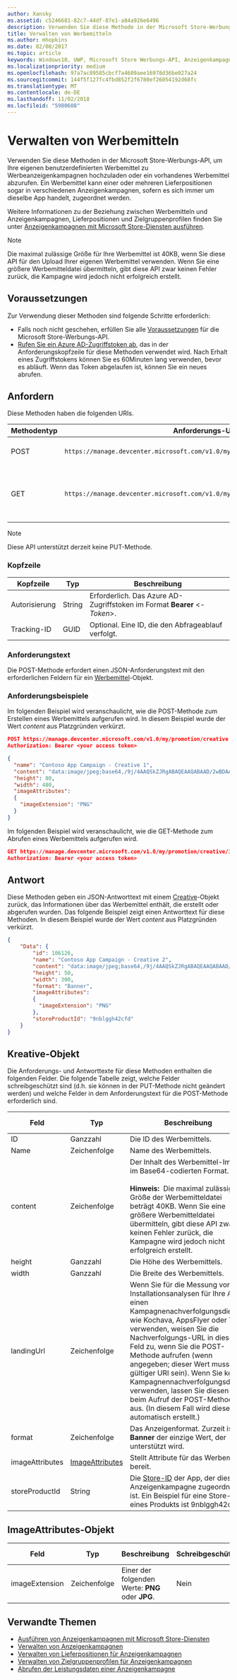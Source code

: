 ```yaml
---
author: Xansky
ms.assetid: c5246681-82c7-44df-87e1-a84a926e6496
description: Verwenden Sie diese Methode in der Microsoft Store-Werbungs-API, um Werbemittel für Werbeanzeigenkampagnen zu verwalten.
title: Verwalten von Werbemitteln
ms.author: mhopkins
ms.date: 02/08/2017
ms.topic: article
keywords: Windows10, UWP, Microsoft Store Werbungs-API, Anzeigenkampagnen
ms.localizationpriority: medium
ms.openlocfilehash: 97a7ac89585cbcf7a4609aee16978d36be027a24
ms.sourcegitcommit: 144f5f127fc4fbd852f2f6780ef26054192d68fc
ms.translationtype: MT
ms.contentlocale: de-DE
ms.lasthandoff: 11/02/2018
ms.locfileid: "5980608"
---
```

# <a name="manage-creatives"></a>Verwalten von Werbemitteln

Verwenden Sie diese Methoden in der Microsoft Store-Werbungs-API, um Ihre eigenen benutzerdefinierten Werbemittel zu Werbeanzeigenkampagnen hochzuladen oder ein vorhandenes Werbemittel abzurufen. Ein Werbemittel kann einer oder mehreren Lieferpositionen sogar in verschiedenen Anzeigenkampagnen, sofern es sich immer um dieselbe App handelt, zugeordnet werden.

Weitere Informationen zu der Beziehung zwischen Werbemitteln und Anzeigenkampagnen, Lieferpositionen und Zielgruppenprofilen finden Sie unter [Anzeigenkampagnen mit Microsoft Store-Diensten ausführen](run-ad-campaigns-using-windows-store-services.md#call-the-windows-store-promotions-api).

> [!NOTE]
> Die maximal zulässige Größe für Ihre Werbemittel ist 40KB, wenn Sie diese API für den Upload Ihrer eigenen Werbemittel verwenden. Wenn Sie eine größere Werbemitteldatei übermitteln, gibt diese API zwar keinen Fehler zurück, die Kampagne wird jedoch nicht erfolgreich erstellt.

## <a name="prerequisites"></a>Voraussetzungen

Zur Verwendung dieser Methoden sind folgende Schritte erforderlich:

* Falls noch nicht geschehen, erfüllen Sie alle [Voraussetzungen](run-ad-campaigns-using-windows-store-services.md#prerequisites) für die Microsoft Store-Werbungs-API.
* [Rufen Sie ein Azure AD-Zugriffstoken ab](run-ad-campaigns-using-windows-store-services.md#obtain-an-azure-ad-access-token), das in der Anforderungskopfzeile für diese Methoden verwendet wird. Nach Erhalt eines Zugriffstokens können Sie es 60Minuten lang verwenden, bevor es abläuft. Wenn das Token abgelaufen ist, können Sie ein neues abrufen.


## <a name="request"></a>Anfordern

Diese Methoden haben die folgenden URIs.

| Methodentyp | Anforderungs-URI     |  Beschreibung  |
|--------|-----------------------------|---------------|
| POST   | ```https://manage.devcenter.microsoft.com/v1.0/my/promotion/creative``` |  Erstellt ein neues Werbemittel.  |
| GET    | ```https://manage.devcenter.microsoft.com/v1.0/my/promotion/creative/{creativeId}``` |  Ruft das durch *CreativeId* angegebene Werbemittel ab.  |

> [!NOTE]
> Diese API unterstützt derzeit keine PUT-Methode.


### <a name="header"></a>Kopfzeile

| Kopfzeile        | Typ   | Beschreibung         |
|---------------|--------|---------------------|
| Autorisierung | String | Erforderlich. Das Azure AD-Zugriffstoken im Format **Bearer** &lt;*-Token*&gt;. |
| Tracking-ID   | GUID   | Optional. Eine ID, die den Abfrageablauf verfolgt.                                  |


### <a name="request-body"></a>Anforderungstext

Die POST-Methode erfordert einen JSON-Anforderungstext mit den erforderlichen Feldern für ein [Werbemittel](#creative)-Objekt.


### <a name="request-examples"></a>Anforderungsbeispiele

Im folgenden Beispiel wird veranschaulicht, wie die POST-Methode zum Erstellen eines Werbemittels aufgerufen wird. In diesem Beispiel wurde der Wert *content* aus Platzgründen verkürzt.

```json
POST https://manage.devcenter.microsoft.com/v1.0/my/promotion/creative HTTP/1.1
Authorization: Bearer <your access token>

{
  "name": "Contoso App Campaign - Creative 1",
  "content": "data:image/jpeg;base64,/9j/4AAQSkZJRgABAQEAAQABAAD/2wBDAAgGB...other base64 data shortened for brevity...",
  "height": 80,
  "width": 480,
  "imageAttributes":
  {
    "imageExtension": "PNG"
  }
}
```

Im folgenden Beispiel wird veranschaulicht, wie die GET-Methode zum Abrufen eines Werbemittels aufgerufen wird.

```json
GET https://manage.devcenter.microsoft.com/v1.0/my/promotion/creative/106851  HTTP/1.1
Authorization: Bearer <your access token>
```


## <a name="response"></a>Antwort

Diese Methoden geben ein JSON-Antworttext mit einem [Creative](#creative)-Objekt zurück, das Informationen über das Werbemittel enthält, die erstellt oder abgerufen wurden. Das folgende Beispiel zeigt einen Antworttext für diese Methoden. In diesem Beispiel wurde der Wert *content* aus Platzgründen verkürzt.

```json
{
    "Data": {
        "id": 106126,
        "name": "Contoso App Campaign - Creative 2",
        "content": "data:image/jpeg;base64,/9j/4AAQSkZJRgABAQEAAQABAAD/2wBDAAgGB...other base64 data shortened for brevity...",
        "height": 50,
        "width": 300,
        "format": "Banner",
        "imageAttributes":
        {
          "imageExtension": "PNG"
        },
        "storeProductId": "9nblggh42cfd"
    }
}
```


<span id="creative"/>

## <a name="creative-object"></a>Kreative-Objekt

Die Anforderungs- und Antworttexte für diese Methoden enthalten die folgenden Felder. Die folgende Tabelle zeigt, welche Felder schreibgeschützt sind (d.h. sie können in der PUT-Methode nicht geändert werden) und welche Felder in dem Anforderungstext für die POST-Methode erforderlich sind.

| Feld        | Typ   |  Beschreibung      |  Schreibgeschützt  | Standard  |  Erforderlich für POST |  
|--------------|--------|---------------|------|-------------|------------|
|  ID   |  Ganzzahl   |  Die ID des Werbemittels.     |   Ja    |      |    Nein   |       
|  Name   |  Zeichenfolge   |   Name des Werbemittels.    |    Nein   |      |  Ja     |       
|  content   |  Zeichenfolge   |  Der Inhalt des Werbemittel-Image im Base64-codierten Format.<br/><br/>**Hinweis:**&nbsp;&nbsp;Die maximal zulässige Größe der Werbemitteldatei beträgt 40KB. Wenn Sie eine größere Werbemitteldatei übermitteln, gibt diese API zwar keinen Fehler zurück, die Kampagne wird jedoch nicht erfolgreich erstellt.     |  Nein     |      |   Ja    |       
|  height   |  Ganzzahl   |   Die Höhe des Werbemittels.    |    Nein    |      |   Ja    |       
|  width   |  Ganzzahl   |  Die Breite des Werbemittels.     |  Nein    |     |    Ja   |       
|  landingUrl   |  Zeichenfolge   |  Wenn Sie für die Messung von Installationsanalysen für Ihre App einen Kampagnenachverfolgungsdienst wie Kochava, AppsFlyer oder Tune verwenden, weisen Sie die Nachverfolgungs-URL in diesem Feld zu, wenn Sie die POST-Methode aufrufen (wenn angegeben; dieser Wert muss ein gültiger URI sein). Wenn Sie keinen Kampagnennachverfolgungsdienst verwenden, lassen Sie diesen Wert beim Aufruf der POST-Methode aus. (In diesem Fall wird diese URL automatisch erstellt.)   |  Nein    |     |   Ja    |       
|  format   |  Zeichenfolge   |   Das Anzeigenformat. Zurzeit ist **Banner** der einzige Wert, der unterstützt wird.    |   Nein    |  Banner   |  Nein     |       
|  imageAttributes   | [ImageAttributes](#image-attributes)    |   Stellt Attribute für das Werbemittel bereit.     |   Nein    |      |   Ja    |       
|  storeProductId   |  String   |   Die [Store-ID](in-app-purchases-and-trials.md#store-ids) der App, der diese Anzeigenkampagne zugeordnet ist. Ein Beispiel für eine Store-ID eines Produkts ist 9nblggh42cfd.    |   Nein    |    |  Nein     |   |  


<span id="image-attributes"/>

## <a name="imageattributes-object"></a>ImageAttributes-Objekt

| Feld        | Typ   |  Beschreibung      |  Schreibgeschützt  | Standardwert  | Erforderlich für POST |  
|--------------|--------|---------------|------|-------------|------------|
|  imageExtension   |   Zeichenfolge  |   Einer der folgenden Werte: **PNG** oder **JPG**.    |    Nein   |      |   Ja    |       |


## <a name="related-topics"></a>Verwandte Themen

* [Ausführen von Anzeigenkampagnen mit Microsoft Store-Diensten](run-ad-campaigns-using-windows-store-services.md)
* [Verwalten von Anzeigenkampagnen](manage-ad-campaigns.md)
* [Verwalten von Lieferpositionen für Anzeigenkampagnen](manage-delivery-lines-for-ad-campaigns.md)
* [Verwalten von Zielgruppenprofilen für Anzeigenkampagnen](manage-targeting-profiles-for-ad-campaigns.md)
* [Abrufen der Leistungsdaten einer Anzeigenkampagne](get-ad-campaign-performance-data.md)
